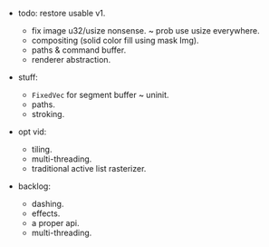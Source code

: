 
- todo: restore usable v1.
    - fix image u32/usize nonsense. ~ prob use usize everywhere.
    - compositing (solid color fill using mask Img).
    - paths & command buffer.
    - renderer abstraction.

- stuff:
    - `FixedVec` for segment buffer ~ uninit.
    - paths.
    - stroking.

- opt vid:
    - tiling.
    - multi-threading.
    - traditional active list rasterizer.



- backlog:
    - dashing.
    - effects.
    - a proper api.
    - multi-threading.


